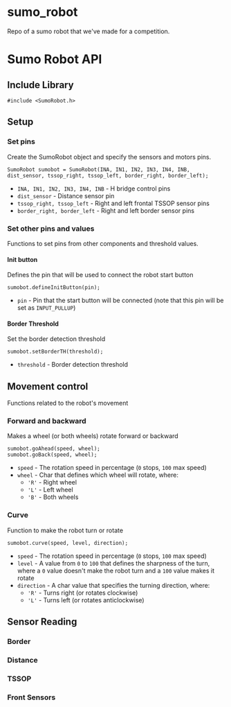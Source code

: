 # sumo_robot
Repo of a sumo robot that we've made for a competition.


# Sumo Robot API

## Include Library

```arduino
#include <SumoRobot.h>
```

## Setup

### Set pins

Create the SumoRobot object and specify the sensors and motors pins.

```arduino
SumoRobot sumobot = SumoRobot(INA, IN1, IN2, IN3, IN4, INB, dist_sensor, tssop_right, tssop_left, border_right, border_left);
```
 * `INA, IN1, IN2, IN3, IN4, INB` - H bridge control pins
 * `dist_sensor` - Distance sensor pin
 * `tssop_right, tssop_left` - Right and left frontal TSSOP sensor pins
 * `border_right, border_left` - Right and left border sensor pins

### Set other pins and values

Functions to set pins from other components and threshold values.

#### Init button
Defines the pin that will be used to connect the robot start button

```arduino
sumobot.defineInitButton(pin);
```
 * `pin` - Pin that the start button will be connected (note that this pin will be set as `INPUT_PULLUP`)

#### Border Threshold

Set the border detection threshold 

```arduino
sumobot.setBorderTH(threshold);
```
* `threshold` - Border detection threshold


## Movement control

Functions related to the robot's movement

### Forward and backward
Makes a wheel (or both wheels) rotate forward or backward
```arduino
sumobot.goAhead(speed, wheel);
sumobot.goBack(speed, wheel);
```
* `speed` - The rotation speed in percentage (`0` stops, `100` max speed)
* `wheel` - Char that defines which wheel will rotate, where:
	* `'R'` - Right wheel
	* `'L'` - Left wheel
	* `'B'` - Both wheels 

### Curve
Function to make the robot turn or rotate

```arduino
sumobot.curve(speed, level, direction);
```
* `speed` - The rotation speed in percentage (`0` stops, `100` max speed)
* `level` - A value from `0` to `100` that defines the sharpness of the turn, where a `0` value doesn't make the robot turn and a `100` value makes it rotate
* `direction` - A char value that specifies the turning direction, where:
	* `'R'` - Turns right (or rotates clockwise)
	* `'L'` - Turns left (or rotates anticlockwise)

## Sensor Reading

### Border

### Distance

### TSSOP

### Front Sensors
